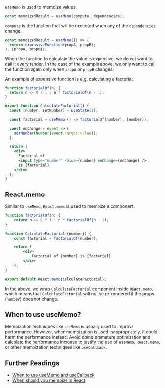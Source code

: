`useMemo` is used to memoize values.

```js
const memoizedResult = useMemo(compute, dependencies);
```

`compute` is the function that will be executed when any of the `dependencies` change.

```js
const memoizedResult = useMemo(() => {
  return expensiveFunction(propA, propB);
}, [propA, propB]);
```

When the function to calculate the value is expensive, we do not want to call it every render. In the case of the example above, we only want to call the function again only when `propA` or `propB` changes.

An example of expensive function is e.g. calculating a factorial:
```jsx
function factorialOf(n) {
  return n <= 0 ? 1 : n * factorialOf(n - 1);
}

export function CalculateFactorial() {
  const [number, setNumber] = useState(1);

  const factorial = useMemo(() => factorialOf(number), [number]);

  const onChange = event => {
    setNumber(Number(event.target.value));
  };
  
  return (
    <div>
      Factorial of 
      <input type="number" value={number} onChange={onChange} />
      is {factorial}
    </div>
  );
}
```

## React.memo

Similar to `useMemo`, `React.memo` is used to memoize a component. 

```jsx
function factorialOf(n) {
	return n <= 0 ? 1 : n * factorialOf(n - 1);
}

function CalculateFactorial({number}) {
	const factorial = factorialOf(number);

	return (
		<div>
			Factorial of {number} is {factorial}
		</div>
	);
}

export default React.memo(CalculateFactorial);
```

In the above, we wrap `CalculateFactorial` component inside `React.memo`, which means that `CalculateFactorial` will not be re-rendered if the props (`number`) does not change.

## When to use useMemo?

Memoization techniques like `useMemo` is usually used to improve performance. However, when memoization is used inappropriately, it could harm the performance instead. Avoid doing premature optimization and calculate the performance increase to justify the use of `useMemo`, `React.memo`, or other memoization techniques like `useCallback`.

## Further Readings
- [When to use useMemo and useCallback](https://kentcdodds.com/blog/usememo-and-usecallback)
- [When should you memoize in React](https://prateeksurana.me/blog/when-should-you-memoize-in-react)